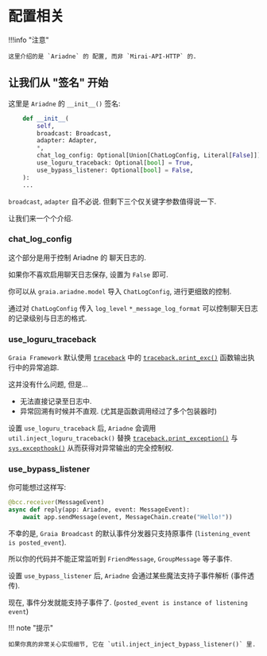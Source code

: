 # 配置相关

!!!info "注意"

    这里介绍的是 `Ariadne` 的 配置, 而非 `Mirai-API-HTTP` 的.

## 让我们从 "签名" 开始

这里是 `Ariadne` 的 `__init__()` 签名:

```python
    def __init__(
        self,
        broadcast: Broadcast,
        adapter: Adapter,
        *,
        chat_log_config: Optional[Union[ChatLogConfig, Literal[False]]] = None,
        use_loguru_traceback: Optional[bool] = True,
        use_bypass_listener: Optional[bool] = False,
    ):
    ...
```

`broadcast`, `adapter` 自不必说. 但剩下三个仅关键字参数值得说一下.

让我们来一个个介绍.

### chat_log_config

这个部分是用于控制 Ariadne 的 聊天日志的.

如果你不喜欢启用聊天日志保存, 设置为 `False` 即可.

你可以从 `graia.ariadne.model` 导入 `ChatLogConfig`, 进行更细致的控制.

通过对 `ChatLogConfig` 传入 `log_level` `*_message_log_format` 可以控制聊天日志的记录级别与日志的格式.

### use_loguru_traceback

`Graia Framework` 默认使用 [`traceback`](https://docs.python.org/zh-cn/3/library/traceback.html) 中的
[`traceback.print_exc()`](https://docs.python.org/zh-cn/3/library/traceback.html#traceback.print_exc) 函数输出执行中的异常追踪.

这并没有什么问题, 但是...

- 无法直接记录至日志中.
- 异常回溯有时候并不直观. (尤其是函数调用经过了多个包装器时)

设置 `use_loguru_traceback` 后, `Ariadne` 会调用 `util.inject_loguru_traceback()` 替换
[`traceback.print_exception()`](https://docs.python.org/zh-cn/3/library/traceback.html#traceback.print_exception) 与
[`sys.excepthook()`](https://docs.python.org/zh-cn/3/library/sys.html#sys.excepthook) 从而获得对异常输出的完全控制权.

### use_bypass_listener

你可能想过这样写:

```python
@bcc.receiver(MessageEvent)
async def reply(app: Ariadne, event: MessageEvent):
    await app.sendMessage(event, MessageChain.create("Hello!"))
```

不幸的是, `Graia Broadcast` 的默认事件分发器只支持原事件 (`listening_event is posted_event`).

所以你的代码并不能正常监听到 `FriendMessage`, `GroupMessage` 等子事件.

设置 `use_bypass_listener` 后, `Ariadne` 会通过某些魔法支持子事件解析 (事件透传).

现在, 事件分发就能支持子事件了. (`posted_event is instance of listening event`)

!!! note "提示"

    如果你真的非常关心实现细节, 它在 `util.inject_inject_bypass_listener()` 里.
